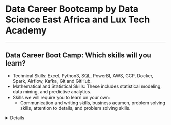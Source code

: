 # Data Career Bootcamp by Data Science East Africa and Lux Tech Academy
----
## Data Career Boot Camp: Which skills will you learn?
* Technical Skills: Excel, Python3, SQL, PowerBI, AWS, GCP, Docker, Spark, Airflow, Kafka, Git and GitHub.
* Mathematical and Statistical Skills: These includes statistical modeling, data mining, and predictive analytics.
* Skills we will require you to learn on your own:
    * Communication and writing skills, business acumen, problem solving skills, attention to details, and problem solving skills.

<details>

## Week 01
* Data Career Boot Camp Week 1 Project: 13th to 18th February 
* Simple:
    * Using Python to perform Exploratory Data Analysis
on the ["IT Salary Survey for EU region(2018-2020) dataset"](https://www.kaggle.com/parulpandey/2020-it-salary-survey-for-eu-region)
    * [What is Exploratory Data Analysis?](https://towardsdatascience.com/exploratory-data-analysis-8fc1cb20fd15)

* Intermediate:
    * Using Python and the appropriate Python package of your choice, access https://randomuser.me/ api and list the top 100 male users.  

* Write a technical article either on:
    * SQL101: Introduction to SQL for Data Analysis
    * Python 101: Introduction to Python for Data Science
</details>